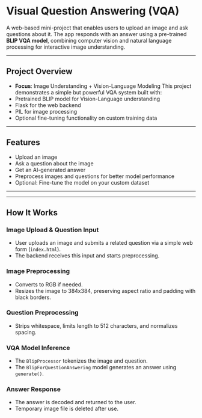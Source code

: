 # Visual Question Answering (VQA) 

A web-based mini-project that enables users to upload an image and ask questions about it. The app responds with an answer using a pre-trained **BLIP VQA model**, combining computer vision and natural language processing for interactive image understanding.

---

## Project Overview

- **Focus**: Image Understanding + Vision-Language Modeling
 This project demonstrates a simple but powerful VQA system built with:
- Pretrained BLIP model for Vision-Language understanding
- Flask for the web backend
- PIL for image processing
- Optional fine-tuning functionality on custom training data

---

## Features

* Upload an image  
* Ask a question about the image  
* Get an AI-generated answer  
* Preprocess images and questions for better model performance  
* Optional: Fine-tune the model on your custom dataset  

---

---


##  How It Works

###  Image Upload & Question Input
- User uploads an image and submits a related question via a simple web form (`index.html`).
- The backend receives this input and starts preprocessing.

###  Image Preprocessing
- Converts to RGB if needed.
- Resizes the image to 384x384, preserving aspect ratio and padding with black borders.

###  Question Preprocessing
- Strips whitespace, limits length to 512 characters, and normalizes spacing.

###  VQA Model Inference
- The `BlipProcessor` tokenizes the image and question.
- The `BlipForQuestionAnswering` model generates an answer using `generate()`.

###  Answer Response
- The answer is decoded and returned to the user.
- Temporary image file is deleted after use.

